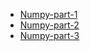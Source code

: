 * [Numpy-part-1](https://paulsudarshan.github.io/opencv-notes/1-Python/Numpy-part-1.html)
* [Numpy-part-2](https://paulsudarshan.github.io/opencv-notes/1-Python/Numpy-part-2.html)
* [Numpy-part-3](https://paulsudarshan.github.io/opencv-notes/1-Python/Numpy-part-3.html)